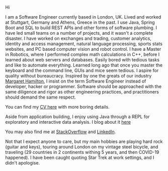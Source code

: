 Hi

I am a Software Engineer currently based in London, UK. Lived and worked at Stuttgart, Germany and Athens, Greece in the
past. I use Java, Spring Boot and SQL to build REST APIs and other forms of software plumbing. I have led small teams on
a number of projects, and it wasn't a complete disaster. I have worked on exchanges and trading, customer analytics,
identity and access management, natural language processing, sports stats websites, and PC based computer vision and
robot control. I have a Master in Robotics, where I performed complex math calculations in C++, before I learned about
web servers and databases. Easily bored with tedious tasks and like to automate everything. Learned long ago that once
you master the keyboard and the command line, GUIs and mice seem tedious. I aspire for quality without bureaucracy.
Inspired by one the greats of our
industry [Margaret Hamilton](https://en.wikipedia.org/wiki/Margaret_Hamilton_(scientist)#Legacy), I insist on the term
Software Engineer instead of developer, hacker or programmer. Software should be approached with the same diligence and
rigor as other engineering practices, and practitioners should demand the same respect.

You can find my [CV here](ManosNikolaidisCV.md) with more boring details.

Aside from application building, I enjoy using Java through a REPL for exploratory and interactive data analysis. I blog
about it [here](https://shadowmanos.github.io/explore-data-with-a-java-repl)

You may also find me at [StackOverflow](https://stackoverflow.com/users/1413133/manos-nikolaidis)
and [LinkedIn](https://www.linkedin.com/in/manosnikolaidis).

Not that I expect anyone to care, but my main hobbies are playing hard rock (guitar and keys), touring around London on
my vintage steel bicycle, and traveling (29 countries in 2 continents withing 5 years, and then COVID-19 happened). I
have been caught quoting Star Trek at work settings, and I didn't apologise.
